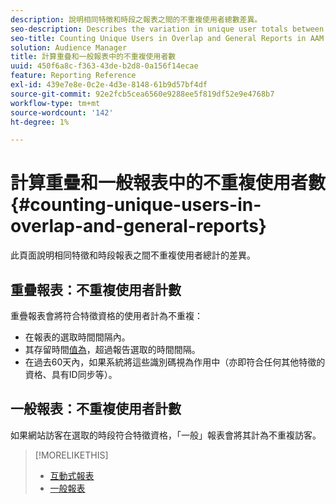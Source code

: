 ```yaml
---
description: 說明相同特徵和時段之報表之間的不重複使用者總數差異。
seo-description: Describes the variation in unique user totals between reports for the same trait and time period in Adobe Audience Manager
seo-title: Counting Unique Users in Overlap and General Reports in AAM
solution: Audience Manager
title: 計算重疊和一般報表中的不重複使用者數
uuid: 450f6a8c-f363-43de-b2d8-0a156f14ecae
feature: Reporting Reference
exl-id: 439e7e8e-0c2e-4d3e-8148-61b9d57bf4df
source-git-commit: 92e2fcb5cea6560e9288ee5f819df52e9e4768b7
workflow-type: tm+mt
source-wordcount: '142'
ht-degree: 1%

---
```


# 計算重疊和一般報表中的不重複使用者數{#counting-unique-users-in-overlap-and-general-reports}

此頁面說明相同特徵和時段報表之間不重複使用者總計的差異。

<!-- 

c_unique_user_counts.xml

 -->

## 重疊報表：不重複使用者計數

重疊報表會將符合特徵資格的使用者計為不重複：

* 在報表的選取時間間隔內。
* 其存留時間[值為](../features/traits/segment-ttl-explained.md)，超過報告選取的時間間隔。
* 在過去60天內，如果系統將這些識別碼視為作用中（亦即符合任何其他特徵的資格、具有ID同步等）。

## 一般報表：不重複使用者計數

如果網站訪客在選取的時段符合特徵資格，「一般」報表會將其計為不重複訪客。

>[!MORELIKETHIS]
>
>* [互動式報表](../reporting/dynamic-reports/dynamic-reports.md#interactive-and-overlap-reports)
>* [一般報表](../reporting/general-reports.md#general-reports-overview)

